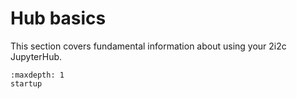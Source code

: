 # Hub basics

This section covers fundamental information about using your 2i2c JupyterHub.

```{toctree}
:maxdepth: 1
startup
```
